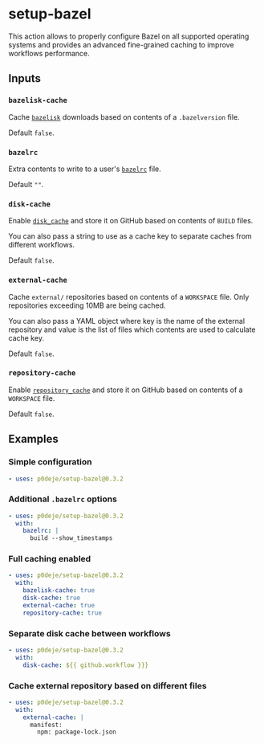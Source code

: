 # setup-bazel

This action allows to properly configure Bazel on all supported operating systems
and provides an advanced fine-grained caching to improve workflows performance.

## Inputs

### `bazelisk-cache`

Cache [`bazelisk`][1] downloads based on contents of a `.bazelversion` file.

Default `false`.

### `bazelrc`

Extra contents to write to a user's [`bazelrc`][4] file.

Default `""`.

### `disk-cache`

Enable [`disk_cache`][2] and store it on GitHub based on contents of `BUILD` files.

You can also pass a string to use as a cache key to separate caches from different workflows.

Default `false`.

### `external-cache`

Cache `external/` repositories based on contents of a `WORKSPACE` file.
Only repositories exceeding 10MB are being cached.

You can also pass a YAML object where key is the name of the external repository
and value is the list of files which contents are used to calculate cache key.

Default `false`.

### `repository-cache`

Enable [`repository_cache`][3] and store it on GitHub based on contents of a `WORKSPACE` file.

Default `false`.

## Examples

### Simple configuration

```yaml
- uses: p0deje/setup-bazel@0.3.2
```

### Additional `.bazelrc` options

```yaml
- uses: p0deje/setup-bazel@0.3.2
  with:
    bazelrc: |
      build --show_timestamps
```

### Full caching enabled

```yaml
- uses: p0deje/setup-bazel@0.3.2
  with:
    bazelisk-cache: true
    disk-cache: true
    external-cache: true
    repository-cache: true
```

### Separate disk cache between workflows

```yaml
- uses: p0deje/setup-bazel@0.3.2
  with:
    disk-cache: ${{ github.workflow }}}
```

### Cache external repository based on different files

```yaml
- uses: p0deje/setup-bazel@0.3.2
  with:
    external-cache: |
      manifest:
        npm: package-lock.json
```

[1]: https://github.com/bazelbuild/bazelisk
[2]: https://bazel.build/remote/caching#disk-cache
[3]: https://docs-staging.bazel.build/2338/versions/main/guide.html#the-repository-cache
[4]: https://bazel.build/run/bazelrc
[5]: https://docs.github.com/en/actions/learn-github-actions/contexts#github-context
